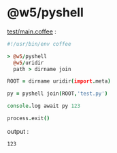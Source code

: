 [‼️]: ✏️README.mdt

# @w5/pyshell

[test/main.coffee](./test/main.coffee) :

```coffee
#!/usr/bin/env coffee

> @w5/pyshell
  @w5/uridir
  path > dirname join

ROOT = dirname uridir(import.meta)

py = pyshell join(ROOT,'test.py')

console.log await py 123

process.exit()
```

output :

```
123
```
